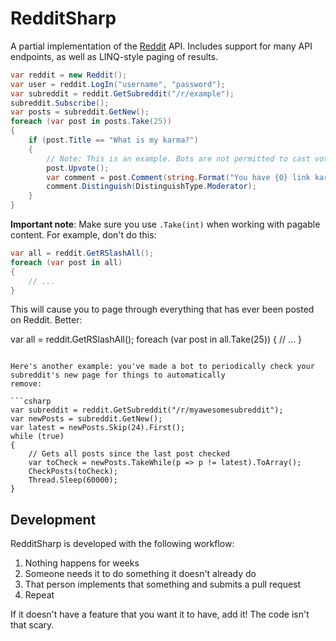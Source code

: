 # RedditSharp

A partial implementation of the [Reddit](http://reddit.com) API. Includes support for many API endpoints, as well as
LINQ-style paging of results.

```csharp
var reddit = new Reddit();
var user = reddit.LogIn("username", "password");
var subreddit = reddit.GetSubreddit("/r/example");
subreddit.Subscribe();
var posts = subreddit.GetNew();
foreach (var post in posts.Take(25))
{
    if (post.Title == "What is my karma?")
    {
        // Note: This is an example. Bots are not permitted to cast votes automatically.
        post.Upvote();
        var comment = post.Comment(string.Format("You have {0} link karma!", post.Author.LinkKarma));
        comment.Distinguish(DistinguishType.Moderator);
    }
}
```

**Important note**: Make sure you use `.Take(int)` when working with pagable content. For example, don't do this:

```csharp
var all = reddit.GetRSlashAll();
foreach (var post in all)
{
    // ...
}
```

This will cause you to page through everything that has ever been posted on Reddit. Better:

var all = reddit.GetRSlashAll();
foreach (var post in all.Take(25))
{
    // ...
}
```

Here's another example: you've made a bot to periodically check your subreddit's new page for things to automatically
remove:

```csharp
var subreddit = reddit.GetSubreddit("/r/myawesomesubreddit");
var newPosts = subreddit.GetNew();
var latest = newPosts.Skip(24).First();
while (true)
{
    // Gets all posts since the last post checked
    var toCheck = newPosts.TakeWhile(p => p != latest).ToArray();
    CheckPosts(toCheck);
    Thread.Sleep(60000);
}
```

## Development

RedditSharp is developed with the following workflow:

1. Nothing happens for weeks
2. Someone needs it to do something it doesn't already do
3. That person implements that something and submits a pull request
4. Repeat

If it doesn't have a feature that you want it to have, add it! The code isn't that scary.